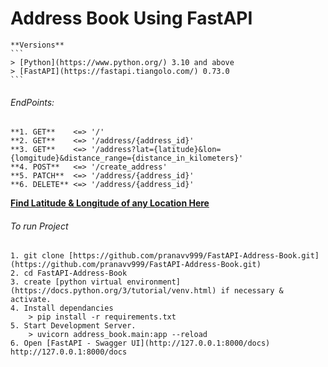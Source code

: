 # Address Book Using FastAPI

    **Versions**
    ```
    > [Python](https://www.python.org/) 3.10 and above
    > [FastAPI](https://fastapi.tiangolo.com/) 0.73.0
    ```

###### EndPoints:

```
**1. GET**    <=> '/'
**2. GET**    <=> '/address/{address_id}'
**3. GET**    <=> '/address?lat={latitude}&lon={lomgitude}&distance_range={distance_in_kilometers}'
**4. POST**   <=> '/create_address'
**5. PATCH**  <=> '/address/{address_id}'
**6. DELETE** <=> '/address/{address_id}'
```

**[Find Latitude & Longitude of any Location Here](https://www.distancesto.com/coordinates.php)**

###### To run Project

```
1. git clone [https://github.com/pranavv999/FastAPI-Address-Book.git](https://github.com/pranavv999/FastAPI-Address-Book.git)
2. cd FastAPI-Address-Book
3. create [python virtual environment](https://docs.python.org/3/tutorial/venv.html) if necessary & activate.
4. Install dependancies
    > pip install -r requirements.txt
5. Start Development Server.
    > uvicorn address_book.main:app --reload
6. Open [FastAPI - Swagger UI](http://127.0.0.1:8000/docs) http://127.0.0.1:8000/docs
```
